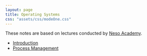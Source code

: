 ```yaml
---
layout: page
title: Operating Systems
css: "assets/css/modeOne.css"
---
```


These notes are based on lectures conducted by [Neso Academy](https://youtu.be/vBURTt97EkA).

- [Introduction](/notes/operating_systems/intro)
- [Process Management](/notes/operating_systems/process_management)


